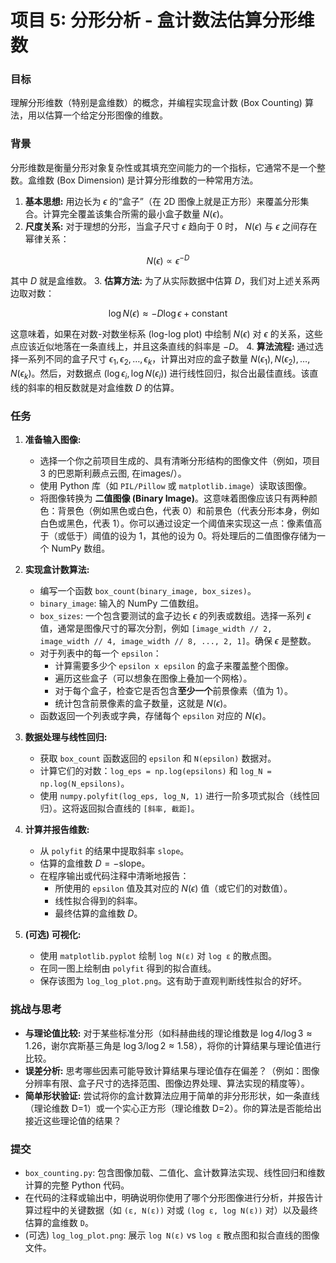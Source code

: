 # 项目 5: 分形分析 - 盒计数法估算分形维数

### 目标

理解分形维数（特别是盒维数）的概念，并编程实现盒计数 (Box Counting) 算法，用以估算一个给定分形图像的维数。

### 背景

分形维数是衡量分形对象复杂性或其填充空间能力的一个指标，它通常不是一个整数。盒维数 (Box Dimension) 是计算分形维数的一种常用方法。

1.  **基本思想:** 用边长为 $\epsilon$ 的“盒子”（在 2D 图像上就是正方形）来覆盖分形集合。计算完全覆盖该集合所需的最小盒子数量 $N(\epsilon)$。
2.  **尺度关系:** 对于理想的分形，当盒子尺寸 $\epsilon$ 趋向于 0 时， $N(\epsilon)$ 与 $\epsilon$ 之间存在幂律关系：

$$ N(\epsilon) \propto \epsilon^{-D} $$

其中 $D$ 就是盒维数。
3.  **估算方法:** 为了从实际数据中估算 $D$，我们对上述关系两边取对数：

$$ \log N(\epsilon) \approx -D \log \epsilon + \text{constant} $$

这意味着，如果在对数-对数坐标系 (log-log plot) 中绘制 $N(\epsilon)$ 对 $\epsilon$ 的关系，这些点应该近似地落在一条直线上，并且这条直线的斜率是 $-D$。
4.  **算法流程:** 通过选择一系列不同的盒子尺寸 $\epsilon_1, \epsilon_2, \dots, \epsilon_k$，计算出对应的盒子数量 $N(\epsilon_1), N(\epsilon_2), \dots, N(\epsilon_k)$。然后，对数据点 $(\log \epsilon_i, \log N(\epsilon_i))$ 进行线性回归，拟合出最佳直线。该直线的斜率的相反数就是对盒维数 $D$ 的估算。

### 任务

1.  **准备输入图像:**
    *   选择一个你之前项目生成的、具有清晰分形结构的图像文件（例如，项目 3 的巴恩斯利蕨点云图, 在images/）。
    *   使用 Python 库（如 `PIL/Pillow` 或 `matplotlib.image`）读取该图像。
    *   将图像转换为 **二值图像 (Binary Image)**。这意味着图像应该只有两种颜色：背景色（例如黑色或白色，代表 0）和前景色（代表分形本身，例如白色或黑色，代表 1）。你可以通过设定一个阈值来实现这一点：像素值高于（或低于）阈值的设为 1，其他的设为 0。将处理后的二值图像存储为一个 NumPy 数组。

2.  **实现盒计数算法:**
    *   编写一个函数 `box_count(binary_image, box_sizes)`。
    *   `binary_image`: 输入的 NumPy 二值数组。
    *   `box_sizes`: 一个包含要测试的盒子边长 $\epsilon$ 的列表或数组。选择一系列 $\epsilon$ 值，通常是图像尺寸的幂次分割，例如 `[image_width // 2, image_width // 4, image_width // 8, ..., 2, 1]`。确保 $\epsilon$ 是整数。
    *   对于列表中的每一个 `epsilon`：
        *   计算需要多少个 `epsilon x epsilon` 的盒子来覆盖整个图像。
        *   遍历这些盒子（可以想象在图像上叠加一个网格）。
        *   对于每个盒子，检查它是否包含**至少一个**前景像素（值为 1）。
        *   统计包含前景像素的盒子数量，这就是 $N(\epsilon)$。
    *   函数返回一个列表或字典，存储每个 `epsilon` 对应的 $N(\epsilon)$。

3.  **数据处理与线性回归:**
    *   获取 `box_count` 函数返回的 `epsilon` 和 `N(epsilon)` 数据对。
    *   计算它们的对数：`log_eps = np.log(epsilons)` 和 `log_N = np.log(N_epsilons)`。
    *   使用 `numpy.polyfit(log_eps, log_N, 1)` 进行一阶多项式拟合（线性回归）。这将返回拟合直线的 `[斜率, 截距]`。

4.  **计算并报告维数:**
    *   从 `polyfit` 的结果中提取斜率 `slope`。
    *   估算的盒维数 $D = -\text{slope}$。
    *   在程序输出或代码注释中清晰地报告：
        *   所使用的 `epsilon` 值及其对应的 $N(\epsilon)$ 值（或它们的对数值）。
        *   线性拟合得到的斜率。
        *   最终估算的盒维数 $D$。

5.  **(可选) 可视化:**
    *   使用 `matplotlib.pyplot` 绘制 `log N(ε)` 对 `log ε` 的散点图。
    *   在同一图上绘制由 `polyfit` 得到的拟合直线。
    *   保存该图为 `log_log_plot.png`。这有助于直观判断线性拟合的好坏。

### 挑战与思考

*   **与理论值比较:** 对于某些标准分形（如科赫曲线的理论维数是 $\log 4 / \log 3 \approx 1.26$，谢尔宾斯基三角是 $\log 3 / \log 2 \approx 1.58$），将你的计算结果与理论值进行比较。
*   **误差分析:** 思考哪些因素可能导致计算结果与理论值存在偏差？（例如：图像分辨率有限、盒子尺寸的选择范围、图像边界处理、算法实现的精度等）。
*   **简单形状验证:** 尝试将你的盒计数算法应用于简单的非分形形状，如一条直线（理论维数 D=1）或一个实心正方形（理论维数 D=2）。你的算法是否能给出接近这些理论值的结果？

### 提交

*   `box_counting.py`: 包含图像加载、二值化、盒计数算法实现、线性回归和维数计算的完整 Python 代码。
*   在代码的注释或输出中，明确说明你使用了哪个分形图像进行分析，并报告计算过程中的关键数据（如 `(ε, N(ε))` 对或 `(log ε, log N(ε))` 对）以及最终估算的盒维数 `D`。
*   (可选) `log_log_plot.png`: 展示 `log N(ε)` vs `log ε` 散点图和拟合直线的图像文件。
